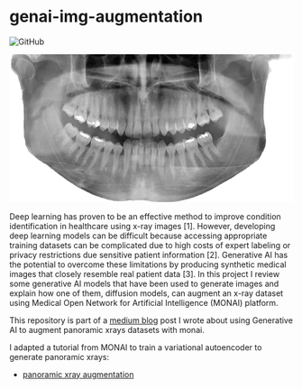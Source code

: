 # genai-img-augmentation
![GitHub](https://img.shields.io/github/license/edgarbc/genai-img-augmentation)

![pan xray](https://github.com/edgarbc/genai-img-augmentation/blob/main/img/IMG_0010.png)

Deep learning has proven to be an effective method to improve condition identification in healthcare using x-ray images [1]. However, developing deep learning models can be difficult because accessing appropriate training datasets can be complicated due to high costs of expert labeling or privacy restrictions due sensitive patient information [2]. Generative AI has the potential to overcome these limitations by producing synthetic medical images that closely resemble real patient data [3]. In this project I review some generative AI models that have been used to generate images and explain how one of them, diffusion models, can augment an x-ray dataset using Medical Open Network for Artificial Intelligence (MONAI) platform.

This repository is part of a [medium blog](https://medium.com/@viajesubmarino/synthetic-x-ray-dataset-augmentation-using-generative-ai-178ebc15a074) post I wrote about using Generative AI to augment panoramic xrays datasets with monai. 

I adapted a tutorial from MONAI to train a variational autoencoder to generate panoramic xrays:  

- [panoramic xray augmentation](https://github.com/edgarbc/genai-img-augmentation/blob/main/my_monai_panxray_autoencoder.ipynb)


